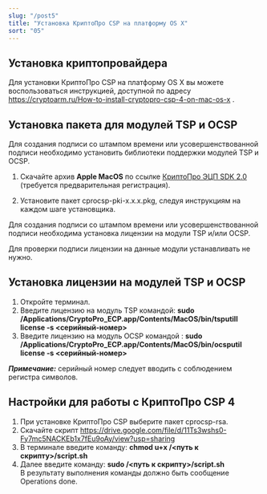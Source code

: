 ```yaml
---
slug: "/post5"
title: "Установка КриптоПро CSP на платформу OS X"
sort: "05"
---
```


## Установка криптопровайдера

Для установки КриптоПро CSP на платформу OS X вы можете воспользоваться инструкцией, доступной по адресу <https://cryptoarm.ru/How-to-install-cryptopro-csp-4-on-mac-os-x> .

## Установка пакета для модулей TSP и OCSP

Для создания подписи со штампом времени или усовершенствованной подписи необходимо установить библиотеки поддержки модулей TSP и OCSP.

1. Скачайте архив **Apple MacOS** по ссылке [КриптоПро ЭЦП SDK 2.0](https://www.cryptopro.ru/products/cades/downloads) (требуется предварительная регистрация).

2. Установите пакет cprocsp-pki-x.x.x.pkg, следуя инструкциям на каждом шаге установщика.

Для создания подписи со штампом времени или усовершенствованной подписи необходима установка лицензии на модули TSP и/или OCSP. 

Для проверки подписи лицензии на данные модули устанавливать не нужно.

## Установка лицензии на модулей TSP и OCSP

1. Откройте терминал.
2. Введите лицензию на модуль TSP командой:
**sudo /Applications/CryptoPro_ECP.app/Contents/MacOS/bin/tsputill license -s \<серийный-номер\>** 
3. Введите лицензию на модуль OCSP командой :
**sudo /Applications/CryptoPro_ECP.app/Contents/MacOS/bin/ocsputil license -s \<серийный-номер\>**

***Примечание:*** серийный номер следует вводить с соблюдением регистра символов.

## Настройки для работы с КриптоПро CSP 4

1. При установке КриптоПро CSP выберите пакет cprocsp-rsa.
2. Скачайте скрипт https://drive.google.com/file/d/11Ts3wshs0-Fy7mc5NACKEb1x7fEu9oAy/view?usp=sharing
3. В терминале введите команду:
   **chmod u+x /\<путь к скрипту\>/script.sh**
4. Далее введите команду:
   **sudo /\<путь к скрипту\>/script.sh**  
	В результату выполнения команды должно быть сообщение Operations done.